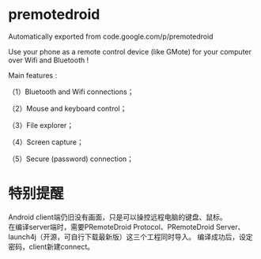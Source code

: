 # premotedroid
Automatically exported from code.google.com/p/premotedroid

Use your phone as a remote control device (like GMote) for your computer over Wifi and Bluetooth !

Main features :

（1）Bluetooth and Wifi connections；

（2）Mouse and keyboard control；

（3）File explorer；

（4）Screen capture；

（5）Secure (password) connection；

# 特别提醒 <br>
Android client端仍旧没有画面，只是可以操控远程电脑的键盘、鼠标。<br>
在编译server端时，需要PRemoteDroid Protocol、PRemoteDroid Server、launch4j（开源，可自行下载最新版）这三个工程同时导入。
编译成功后，设定密码，client新建connect。
